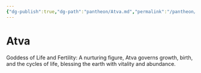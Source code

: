 ```yaml
---
{"dg-publish":true,"dg-path":"pantheon/Atva.md","permalink":"/pantheon/atva/","tags":["deity"],"noteIcon":"deity"}
---
```


# Atva
Goddess of Life and Fertility: A nurturing figure, Atva governs growth, birth, and the cycles of life, blessing the earth with vitality and abundance.